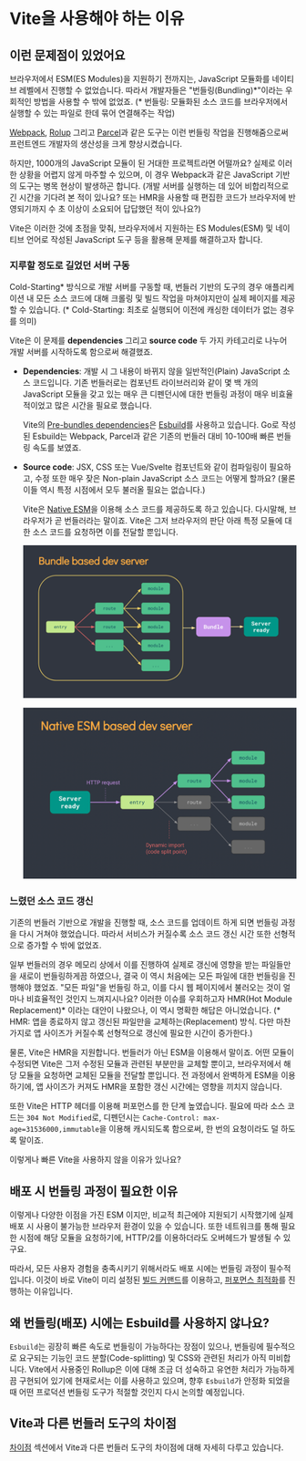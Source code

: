 # Vite을 사용해야 하는 이유

## 이런 문제점이 있었어요

브라우저에서 ESM(ES Modules)을 지원하기 전까지는, JavaScript 모듈화를 네이티브 레벨에서 진행할 수 없었습니다. 따라서 개발자들은 "번들링(Bundling)\*"이라는 우회적인 방법을 사용할 수 밖에 없었죠. (\* 번들링: 모듈화된 소스 코드를 브라우저에서 실행할 수 있는 파일로 한데 묶어 연결해주는 작업)

[Webpack](https://webpack.js.org/), [Rolup](https://rollupjs.org) 그리고 [Parcel](https://parceljs.org/)과 같은 도구는 이런 번들링 작업을 진행해줌으로써 프런트엔드 개발자의 생산성을 크게 향상시켰습니다.

하지만, 1000개의 JavaScript 모듈이 된 거대한 프로젝트라면 어떨까요? 실제로 이러한 상황을 어렵지 않게 마주할 수 있으며, 이 경우 Webpack과 같은 JavaScript 기반의 도구는 병목 현상이 발생하곤 합니다. (개발 서버를 실행하는 데 있어 비합리적으로 긴 시간을 기다려 본 적이 있나요? 또는 HMR을 사용할 때 편집한 코드가 브라우저에 반영되기까지 수 초 이상이 소요되어 답답했던 적이 있나요?)

Vite은 이러한 것에 초점을 맞춰, 브라우저에서 지원하는 ES Modules(ESM) 및 네이티브 언어로 작성된 JavaScript 도구 등을 활용해 문제를 해결하고자 합니다.

### 지루할 정도로 길었던 서버 구동

Cold-Starting\* 방식으로 개발 서버를 구동할 때, 번들러 기반의 도구의 경우 애플리케이션 내 모든 소스 코드에 대해 크롤링 및 빌드 작업을 마쳐야지만이 실제 페이지를 제공할 수 있습니다. (\* Cold-Starting: 최초로 실행되어 이전에 캐싱한 데이터가 없는 경우를 의미)

Vite은 이 문제를 **dependencies** 그리고 **source code** 두 가지 카테고리로 나누어 개발 서버를 시작하도록 함으로써 해결했죠.

- **Dependencies**: 개발 시 그 내용이 바뀌지 않을 일반적인(Plain) JavaScript 소스 코드입니다. 기존 번들러로는 컴포넌트 라이브러리와 같이 몇 백 개의 JavaScript 모듈을 갖고 있는 매우 큰 디펜던시에 대한 번들링 과정이 매우 비효율적이었고 많은 시간을 필요로 했습니다.

  Vite의 [Pre-bundles dependencies](./dep-pre-bundling)은 [Esbuild](https://esbuild.github.io/)를 사용하고 있습니다. Go로 작성된 Esbuild는 Webpack, Parcel과 같은 기존의 번들러 대비 10-100배 빠른 번들링 속도를 보였죠.

- **Source code**: JSX, CSS 또는 Vue/Svelte 컴포넌트와 같이 컴파일링이 필요하고, 수정 또한 매우 잦은 Non-plain JavaScript 소스 코드는 어떻게 할까요? (물론 이들 역시 특정 시점에서 모두 불러올 필요는 없습니다.)

  Vite은 [Native ESM](https://developer.mozilla.org/en-US/docs/Web/JavaScript/Guide/Modules)을 이용해 소스 코드를 제공하도록 하고 있습니다. 다시말해, 브라우저가 곧 번들러라는 말이죠. Vite은 그저 브라우저의 판단 아래 특정 모듈에 대한 소스 코드를 요청하면 이를 전달할 뿐입니다.

  ![번들러 기반의 개발 서버](/images/bundler.png)

  ![ESM 기반의 개발 서버](/images/esm.png)

### 느렸던 소스 코드 갱신

기존의 번들러 기반으로 개발을 진행할 때, 소스 코드를 업데이트 하게 되면 번들링 과정을 다시 거쳐야 했었습니다. 따라서 서비스가 커질수록 소스 코드 갱신 시간 또한 선형적으로 증가할 수 밖에 없었죠.

일부 번들러의 경우 메모리 상에서 이를 진행하여 실제로 갱신에 영향을 받는 파일들만을 새로이 번들링하게끔 하였으나, 결국 이 역시 처음에는 모든 파일에 대한 번들링을 진행해야 했었죠. "모든 파일"을 번들링 하고, 이를 다시 웹 페이지에서 불러오는 것이 얼마나 비효율적인 것인지 느껴지시나요? 이러한 이슈를 우회하고자 HMR(Hot Module Replacement)\* 이라는 대안이 나왔으나, 이 역시 명확한 해답은 아니었습니다. (\* HMR: 앱을 종료하지 않고 갱신된 파일만을 교체하는(Replacement) 방식. 다만 마찬가지로 앱 사이즈가 커질수록 선형적으로 갱신에 필요한 시간이 증가한다.)

물론, Vite은 HMR을 지원합니다. 번들러가 아닌 ESM을 이용해서 말이죠. 어떤 모듈이 수정되면 Vite은 그저 수정된 모듈과 관련된 부분만을 교체할 뿐이고, 브라우저에서 해당 모듈을 요청하면 교체된 모듈을 전달할 뿐입니다. 전 과정에서 완벽하게 ESM을 이용하기에, 앱 사이즈가 커져도 HMR을 포함한 갱신 시간에는 영향을 끼치지 않습니다.

또한 Vite은 HTTP 헤더를 이용해 퍼포먼스를 한 단계 높였습니다. 필요에 따라 소스 코드는 `304 Not Modified`로, 디펜던시는 `Cache-Control: max-age=31536000,immutable`을 이용해 캐시되도록 함으로써, 한 번의 요청이라도 덜 하도록 말이죠.

이렇게나 빠른 Vite을 사용하지 않을 이유가 있나요?

## 배포 시 번들링 과정이 필요한 이유

이렇게나 다양한 이점을 가진 ESM 이지만, 비교적 최근에야 지원되기 시작했기에 실제 배포 시 사용이 불가능한 브라우저 환경이 있을 수 있습니다. 또한 네트워크를 통해 필요한 시점에 해당 모듈을 요청하기에, HTTP/2를 이용하더라도 오버헤드가 발생될 수 있구요.

따라서, 모든 사용자 경험을 충족시키기 위해서라도 배포 시에는 번들링 과정이 필수적입니다. 이것이 바로 Vite이 미리 설정된 [빌드 커맨드](./build)를 이용하고, [퍼포먼스 최적화](./features#build-optimizations)를 진행하는 이유입니다.

## 왜 번들링(배포) 시에는 Esbuild를 사용하지 않나요?

`Esbuild`는 굉장히 빠른 속도로 번들링이 가능하다는 장점이 있으나, 번들링에 필수적으로 요구되는 기능인 코드 분할(Code-splitting) 및 CSS와 관련된 처리가 아직 미비합니다. Vite에서 사용중인 Rollup은 이에 대해 조금 더 성숙하고 유연한 처리가 가능하게끔 구현되어 있기에 현재로서는 이를 사용하고 있으며, 향후 `Esbuild`가 안정화 되었을 때 어떤 프로덕션 번들링 도구가 적절할 것인지 다시 논의할 예정입니다.

## Vite과 다른 번들러 도구의 차이점

[차이점](./comparisons) 섹션에서 Vite과 다른 번들러 도구의 차이점에 대해 자세히 다루고 있습니다.

